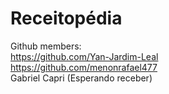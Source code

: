 # Receitopédia

Github members:<br>
https://github.com/Yan-Jardim-Leal<br>
https://github.com/menonrafael477 <br>
Gabriel Capri (Esperando receber)
